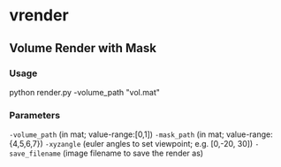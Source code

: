 # vrender
## Volume Render with Mask
### Usage
python render.py -volume_path "vol.mat"
### Parameters
`-volume_path` (in mat; value-range:[0,1])
`-mask_path` (in mat; value-range: {4,5,6,7})
`-xyzangle` (euler angles to set viewpoint; e.g. [0,-20, 30])
`-save_filename` (image filename to save the render as)
